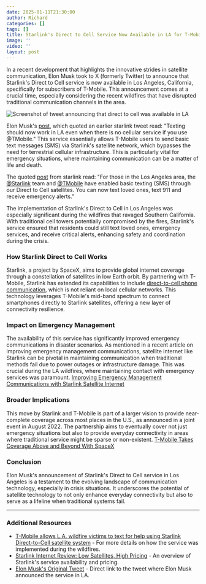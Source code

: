 ```yaml
---
date: 2025-01-11T21:30:00
author: Richard
categories: []
tags: []
title: Starlink's Direct to Cell Service Now Available in LA for T-Mobile Subscribers
image: ''
video: ''
layout: post
---
```

In a recent development that highlights the innovative strides in satellite communication, Elon Musk took to X (formerly Twitter) to announce that Starlink's Direct to Cell service is now available in Los Angeles, California, specifically for subscribers of T-Mobile. This announcement comes at a crucial time, especially considering the recent wildfires that have disrupted traditional communication channels in the area.

![Screenshot of tweet announcing that direct to cell was available in LA](/RDjarbeng/assets/images/elon_la_fire_dtc.png "Elon Musk tweets announcing that direct to cell was available in LA")

Elon Musk's [post](https://x.com/elonmusk/status/1877560971973329273), which quoted an earlier starlink tweet read: "Texting should now work in LA even when there is no cellular service if you use @TMobile." This service essentially allows T-Mobile users to send basic text messages (SMS) via Starlink's satellite network, which bypasses the need for terrestrial cellular infrastructure. This is particularly vital for emergency situations, where maintaining communication can be a matter of life and death.

The quoted [post](https://x.com/SpaceX/status/1877547777858687231) from starlink read: "For those in the Los Angeles area, the [@Starlink](https://x.com/Starlink) team and [@TMobile](https://x.com/TMobile) have enabled basic texting (SMS) through our Direct to Cell satellites. You can now text loved ones, text 911 and receive emergency alerts."

The implementation of Starlink's Direct to Cell in Los Angeles was especially significant during the wildfires that ravaged Southern California. With traditional cell towers potentially compromised by the fires, Starlink's service ensured that residents could still text loved ones, emergency services, and receive critical alerts, enhancing safety and coordination during the crisis.

### How Starlink Direct to Cell Works

Starlink, a project by SpaceX, aims to provide global internet coverage through a constellation of satellites in low Earth orbit. By partnering with T-Mobile, Starlink has extended its capabilities to include [direct-to-cell phone communication](https://www.starlink.com/business/direct-to-cell), which is not reliant on local cellular networks. This technology leverages T-Mobile's mid-band spectrum to connect smartphones directly to Starlink satellites, offering a new layer of connectivity resilience.

### Impact on Emergency Management

The availability of this service has significantly improved emergency communications in disaster scenarios. As mentioned in a recent article on improving emergency management communications, satellite internet like Starlink can be pivotal in maintaining communication when traditional methods fail due to power outages or infrastructure damage. This was crucial during the LA wildfires, where maintaining contact with emergency services was paramount. [Improving Emergency Management Communications with Starlink Satellite Internet](https://www.d4h.com/blog/improving-emergency-management-communications-with-starlink-satellite-internet)[](https://www.d4h.com/blog/improving-emergency-management-communications-with-starlink-satellite-internet)

### Broader Implications

This move by Starlink and T-Mobile is part of a larger vision to provide near-complete coverage across most places in the U.S., as announced in a joint event in August 2022. The partnership aims to eventually cover not just emergency situations but also to provide everyday connectivity in areas where traditional service might be sparse or non-existent. [T-Mobile Takes Coverage Above and Beyond With SpaceX](https://www.t-mobile.com/news/un-carrier/coverage-above-and-beyond)[](https://www.t-mobile.com/news/un-carrier/t-mobile-takes-coverage-above-and-beyond-with-spacex)

### Conclusion

Elon Musk's announcement of Starlink's Direct to Cell service in Los Angeles is a testament to the evolving landscape of communication technology, especially in crisis situations. It underscores the potential of satellite technology to not only enhance everyday connectivity but also to serve as a lifeline when traditional systems fail.

---

### Additional Resources

- [T-Mobile allows L.A. wildfire victims to text for help using Starlink Direct-to-Cell satellite system](https://www.phonearena.com/news/t-mobile-starlink-direct-to-cell-la-wildfires_id149140) - For more details on how the service was implemented during the wildfires. [](https://www.phonearena.com/news/t-mobile-enables-direct-to-call-in-los-angeles-due-to-wildfire_id166499)
- [Starlink Internet Review: Low Satellites, High Pricing](https://www.cnet.com/reviews/starlink-internet-review/) - An overview of Starlink's service availability and pricing. [](https://www.cnet.com/home/internet/starlink-internet-review/)
- [Elon Musk's Original Tweet](https://x.com/elonmusk/status/1877560971973329273) - Direct link to the tweet where Elon Musk announced the service in LA. [](https://x.com/elonmusk/status/1877219652050313671)
